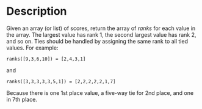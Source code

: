 # Description

Given an array (or list) of scores, return the array of _ranks_ for each value in the array. The largest value has rank 1, the second largest value has rank 2, and so on. Ties should be handled by assigning the same rank to all tied values. For example:

```
ranks([9,3,6,10]) = [2,4,3,1]
```

and

```
ranks([3,3,3,3,3,5,1]) = [2,2,2,2,2,1,7]
```

Because there is one 1st place value, a five-way tie for 2nd place, and one in 7th place.
